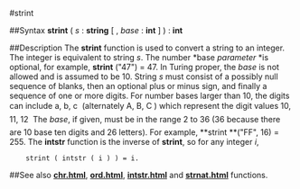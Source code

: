 
#strint

##Syntax
**strint** ( *s* : **string** [ , *base* : **int** ] ) : **int**



##Description
The **strint** function is used to convert a string to an integer. The integer is equivalent to string *s*. The number *base *parameter* *is optional, for example, **strint** ("47") = 47. In Turing proper, the *base* is not allowed and is assumed to be 10.
String *s* must consist of a possibly null sequence of blanks, then an optional plus or minus sign, and finally a sequence of one or more digits. For number bases larger than 10, the digits can include a, b, c  (alternately A, B, C ) which represent the digit values 10, 11, 12  The *base*, if given, must be in the range 2 to 36 (36 because there are 10 base ten digits and 26 letters). For example, **strint **("FF", 16) = 255.
The **intstr** function is the inverse of **strint**, so for any integer *i*, 


        strint ( intstr ( i ) ) = i.
##See also
**[chr.html](chr)**, **[ord.html](ord)**, **[intstr.html](intstr)** and **[strnat.html](strnat)** functions.


